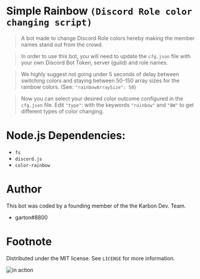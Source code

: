 # Simple Rainbow `(Discord Role color changing script)`
> A bot made to change Discord Role colors hereby making the member names stand out from the crowd.

> In order to use this bot, you will need to update the `cfg.json` file with your own Discord Bot Token, server (guild) and role names.

> We highly suggest not going under 5 seconds of delay between switching colors and staying between 50-150 array sizes for the rainbow colors. (See: `"rainbowArraySize": 50`)

> Now you can select your desired color outcome configured in the `cfg.json` file.
Edit `"type"`: with the keywords `"rainbow"` and `"BW"` to get different types of color changing.
# Node.js Dependencies:
- `fs`
- `discord.js`
- `color-rainbow`
# Author
This bot was coded by a founding member of the the Karbon Dev. Team.
- garton#8800

# Footnote
Distributed under the MIT license. See `LICENSE` for more information.

![in action](https://i.imgur.com/t93SgLZ.gif)
